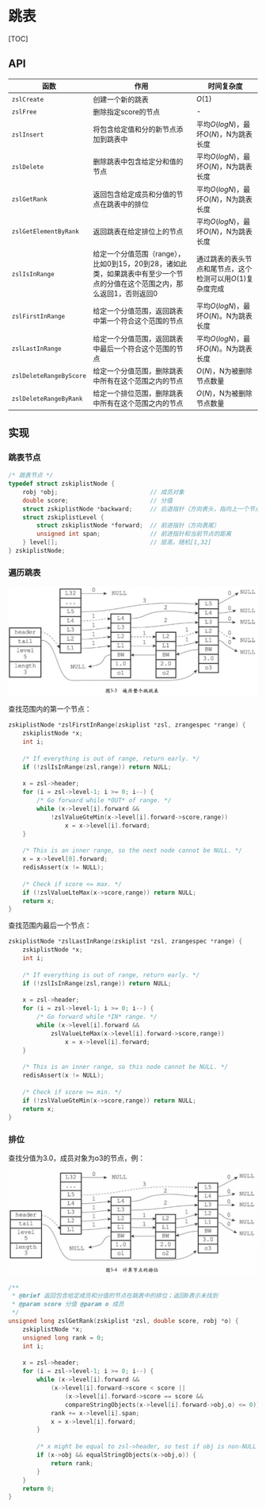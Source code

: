 # 跳表

[TOC]

## API

| 函数                    | 作用                                                         | 时间复杂度                                                 |
| ----------------------- | ------------------------------------------------------------ | ---------------------------------------------------------- |
| `zslCreate`             | 创建一个新的跳表                                             | $O(1)$                                                     |
| `zslFree`               | 删除指定score的节点                                          | -                                                          |
| `zslInsert`             | 将包含给定值和分的新节点添加到跳表中                         | 平均$O(logN)$，最坏$O(N)$，N为跳表长度                     |
| `zslDelete`             | 删除跳表中包含给定分和值的节点                               | 平均$O(logN)$，最坏$O(N)$，N为跳表长度                     |
| `zslGetRank`            | 返回包含给定成员和分值的节点在跳表中的排位                   | 平均$O(logN)$，最坏$O(N)$，N为跳表长度                     |
| `zslGetElementByRank`   | 返回跳表在给定排位上的节点                                   | 平均$O(logN)$，最坏$O(N)$，N为跳表长度                     |
| `zslIsInRange`          | 给定一个分值范围（range），比如0到15，20到28，诸如此类，如果跳表中有至少一个节点的分值在这个范围之内，那么返回1，否则返回0 | 通过跳表的表头节点和尾节点，这个检测可以用$O(1)$复杂度完成 |
| `zslFirstInRange`       | 给定一个分值范围，返回跳表中第一个符合这个范围的节点         | 平均$O(logN)$，最坏$O(N)$。N为跳表长度                     |
| `zslLastInRange`        | 给定一个分值范围，返回跳表中最后一个符合这个范围的节点       | 平均$O(logN)$，最坏$O(N)$。N为跳表长度                     |
| `zslDeleteRangeByScore` | 给定一个分值范围，删除跳表中所有在这个范围之内的节点         | $O(N)$，N为被删除节点数量                                  |
| `zslDeleteRangeByRank`  | 给定一个排位范围，删除跳表中所有在这个范围之内的节点         | $O(N)$，N为被删除节点数量                                  |



## 实现

### 跳表节点

```c
/* 跳表节点 */
typedef struct zskiplistNode {
    robj *obj;                          // 成员对象
    double score;                       // 分值
    struct zskiplistNode *backward;     // 后退指针（方向表头，指向上一个节点）
    struct zskiplistLevel {
        struct zskiplistNode *forward;  // 前进指针（方向表尾）
        unsigned int span;              // 前进指针和当前节点的距离
    } level[];                          // 层高，随机[1,32]
} zskiplistNode;
```

### 遍历跳表

![redis_skiplist_range](res/redis_skiplist_range.png)

查找范围内的第一个节点：

```c
zskiplistNode *zslFirstInRange(zskiplist *zsl, zrangespec *range) {
    zskiplistNode *x;
    int i;

    /* If everything is out of range, return early. */
    if (!zslIsInRange(zsl,range)) return NULL;

    x = zsl->header;
    for (i = zsl->level-1; i >= 0; i--) {
        /* Go forward while *OUT* of range. */
        while (x->level[i].forward &&
            !zslValueGteMin(x->level[i].forward->score,range))
                x = x->level[i].forward;
    }

    /* This is an inner range, so the next node cannot be NULL. */
    x = x->level[0].forward;
    redisAssert(x != NULL);

    /* Check if score <= max. */
    if (!zslValueLteMax(x->score,range)) return NULL;
    return x;
}
```

查找范围内最后一个节点：

```c
zskiplistNode *zslLastInRange(zskiplist *zsl, zrangespec *range) {
    zskiplistNode *x;
    int i;

    /* If everything is out of range, return early. */
    if (!zslIsInRange(zsl,range)) return NULL;

    x = zsl->header;
    for (i = zsl->level-1; i >= 0; i--) {
        /* Go forward while *IN* range. */
        while (x->level[i].forward &&
            zslValueLteMax(x->level[i].forward->score,range))
                x = x->level[i].forward;
    }

    /* This is an inner range, so this node cannot be NULL. */
    redisAssert(x != NULL);

    /* Check if score >= min. */
    if (!zslValueGteMin(x->score,range)) return NULL;
    return x;
}
```

### 排位

查找分值为3.0，成员对象为o3的节点，例：

![redis_skiplist_sort](res/redis_skiplist_sort.png)



```c++
/**
 * @brief 返回包含给定成员和分值的节点在跳表中的排位；返回0表示未找到
 * @param score 分值 @param o 成员
 */
unsigned long zslGetRank(zskiplist *zsl, double score, robj *o) {
    zskiplistNode *x;
    unsigned long rank = 0;
    int i;

    x = zsl->header;
    for (i = zsl->level-1; i >= 0; i--) {
        while (x->level[i].forward &&
            (x->level[i].forward->score < score ||
                (x->level[i].forward->score == score &&
                compareStringObjects(x->level[i].forward->obj,o) <= 0))) {
            rank += x->level[i].span;
            x = x->level[i].forward;
        }

        /* x might be equal to zsl->header, so test if obj is non-NULL */
        if (x->obj && equalStringObjects(x->obj,o)) {
            return rank;
        }
    }
    return 0;
}
```




